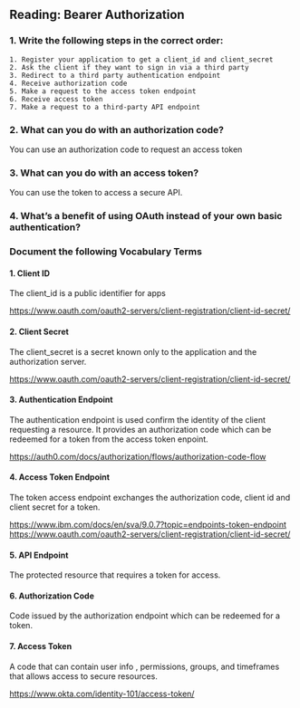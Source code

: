 ## Reading: Bearer Authorization

### 1. Write the following steps in the correct order:

```plaintext
1. Register your application to get a client_id and client_secret
2. Ask the client if they want to sign in via a third party
3. Redirect to a third party authentication endpoint
4. Receive authorization code
5. Make a request to the access token endpoint
6. Receive access token
7. Make a request to a third-party API endpoint
```

### 2. What can you do with an authorization code?

You can use an authorization code to request an access token

### 3. What can you do with an access token?

You can use the token to access a secure API.

### 4. What’s a benefit of using OAuth instead of your own basic authentication?

### Document the following Vocabulary Terms

#### 1. Client ID

The client_id is a public identifier for apps

https://www.oauth.com/oauth2-servers/client-registration/client-id-secret/

#### 2. Client Secret

The client_secret is a secret known only to the application and the authorization server.

https://www.oauth.com/oauth2-servers/client-registration/client-id-secret/

#### 3. Authentication Endpoint

The authentication endpoint is used confirm the identity of the client requesting a resource. It provides an authorization code which can be redeemed for a token from the access token enpoint.

https://auth0.com/docs/authorization/flows/authorization-code-flow

#### 4. Access Token Endpoint

The token access endpoint exchanges the authorization code, client id and client secret for a token.

https://www.ibm.com/docs/en/sva/9.0.7?topic=endpoints-token-endpoint
https://www.oauth.com/oauth2-servers/client-registration/client-id-secret/

#### 5. API Endpoint

The protected resource that requires a token for access.

#### 6. Authorization Code

Code issued by the authorization endpoint which can be redeemed for a token.

#### 7. Access Token

A code that can contain user info , permissions, groups, and timeframes that allows access to secure resources.

https://www.okta.com/identity-101/access-token/
